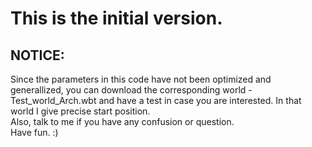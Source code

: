 # This is the initial version.  
## NOTICE:  
Since the parameters in this code have not been optimized and generallized, you can download the corresponding world - Test_world_Arch.wbt and have a test in case you are interested. In that world I give precise start position.  
Also, talk to me if you have any confusion or question.  
Have fun. :)
